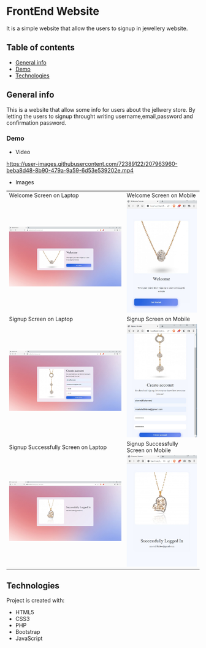 # FrontEnd Website
It is a simple website that allow the users to signup in jewellery website.

## Table of contents
* [General info](#general-info)
* [Demo](#demo)
* [Technologies](#technologies)


## General info
This is a website that allow some info for users about the jellwery store. By letting the users to signup throught writing username,email,password and confirmation password.  

### Demo
 * Video

https://user-images.githubusercontent.com/72389122/207963960-beba8d48-8b90-479a-9a59-6d53e539202e.mp4

* Images
<table>
  <tr>
    <td>Welcome Screen on Laptop</td>
     <td>Welcome Screen on Mobile</td>
  </tr>
  <tr>
    <td><img src="screenshot/welcome_screen_laptop.JPG" width=440/></td>
    <td><img src="screenshot/welcome_screen_mobile.JPG" width=240/></td>
  </tr>
  <tr>
    <td>Signup Screen on Laptop</td>
     <td>Signup Screen on Mobile</td>
  </tr>
  <tr>
    <td><img src="screenshot/signup_screen_laptop.JPG" width=440></td>
    <td><img src="screenshot/signup_screen_mobile.JPG" width=240></td>
  </tr>
  <tr>
    <td>Signup Successfully Screen on Laptop </td>
    <td>Signup Successfully Screen on Mobile</td>
  </tr>
  <tr>
  <td><img src="screenshot/dignup_success_laptop.JPG" width=440></td>
    <td><img src="screenshot/signup_success_mobile.JPG" width=240></td>
  </tr>
 </table>


## Technologies
Project is created with:
* HTML5
* CSS3
* PHP
* Bootstrap
* JavaScript
